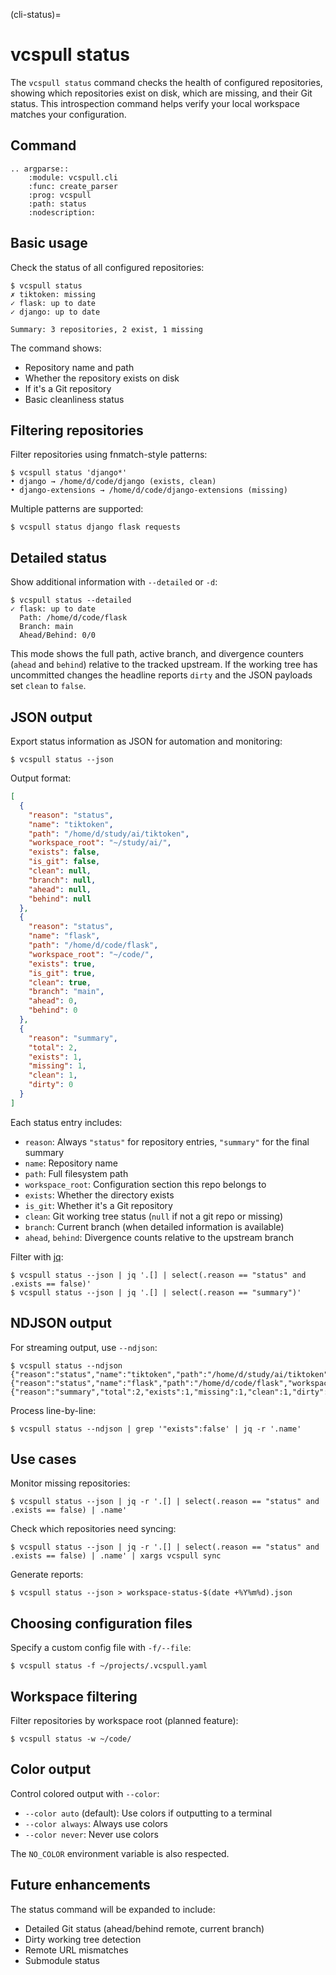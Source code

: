 (cli-status)=

# vcspull status

The `vcspull status` command checks the health of configured repositories,
showing which repositories exist on disk, which are missing, and their Git status.
This introspection command helps verify your local workspace matches your configuration.

## Command

```{eval-rst}
.. argparse::
    :module: vcspull.cli
    :func: create_parser
    :prog: vcspull
    :path: status
    :nodescription:
```

## Basic usage

Check the status of all configured repositories:

```console
$ vcspull status
✗ tiktoken: missing
✓ flask: up to date
✓ django: up to date

Summary: 3 repositories, 2 exist, 1 missing
```

The command shows:
- Repository name and path
- Whether the repository exists on disk
- If it's a Git repository
- Basic cleanliness status

## Filtering repositories

Filter repositories using fnmatch-style patterns:

```console
$ vcspull status 'django*'
• django → /home/d/code/django (exists, clean)
• django-extensions → /home/d/code/django-extensions (missing)
```

Multiple patterns are supported:

```console
$ vcspull status django flask requests
```

## Detailed status

Show additional information with `--detailed` or `-d`:

```console
$ vcspull status --detailed
✓ flask: up to date
  Path: /home/d/code/flask
  Branch: main
  Ahead/Behind: 0/0
```

This mode shows the full path, active branch, and divergence counters (`ahead`
and `behind`) relative to the tracked upstream. If the working tree has
uncommitted changes the headline reports `dirty` and the JSON payloads set
`clean` to `false`.

## JSON output

Export status information as JSON for automation and monitoring:

```console
$ vcspull status --json
```

Output format:

```json
[
  {
    "reason": "status",
    "name": "tiktoken",
    "path": "/home/d/study/ai/tiktoken",
    "workspace_root": "~/study/ai/",
    "exists": false,
    "is_git": false,
    "clean": null,
    "branch": null,
    "ahead": null,
    "behind": null
  },
  {
    "reason": "status",
    "name": "flask",
    "path": "/home/d/code/flask",
    "workspace_root": "~/code/",
    "exists": true,
    "is_git": true,
    "clean": true,
    "branch": "main",
    "ahead": 0,
    "behind": 0
  },
  {
    "reason": "summary",
    "total": 2,
    "exists": 1,
    "missing": 1,
    "clean": 1,
    "dirty": 0
  }
]
```

Each status entry includes:
- `reason`: Always `"status"` for repository entries, `"summary"` for the final summary
- `name`: Repository name
- `path`: Full filesystem path
- `workspace_root`: Configuration section this repo belongs to
- `exists`: Whether the directory exists
- `is_git`: Whether it's a Git repository
- `clean`: Git working tree status (`null` if not a git repo or missing)
- `branch`: Current branch (when detailed information is available)
- `ahead`, `behind`: Divergence counts relative to the upstream branch

Filter with [jq]:

```console
$ vcspull status --json | jq '.[] | select(.reason == "status" and .exists == false)'
$ vcspull status --json | jq '.[] | select(.reason == "summary")'
```

## NDJSON output

For streaming output, use `--ndjson`:

```console
$ vcspull status --ndjson
{"reason":"status","name":"tiktoken","path":"/home/d/study/ai/tiktoken","workspace_root":"~/study/ai/","exists":false,"is_git":false,"clean":null}
{"reason":"status","name":"flask","path":"/home/d/code/flask","workspace_root":"~/code/","exists":true,"is_git":true,"clean":true}
{"reason":"summary","total":2,"exists":1,"missing":1,"clean":1,"dirty":0}
```

Process line-by-line:

```console
$ vcspull status --ndjson | grep '"exists":false' | jq -r '.name'
```

## Use cases

Monitor missing repositories:

```console
$ vcspull status --json | jq -r '.[] | select(.reason == "status" and .exists == false) | .name'
```

Check which repositories need syncing:

```console
$ vcspull status --json | jq -r '.[] | select(.reason == "status" and .exists == false) | .name' | xargs vcspull sync
```

Generate reports:

```console
$ vcspull status --json > workspace-status-$(date +%Y%m%d).json
```

## Choosing configuration files

Specify a custom config file with `-f/--file`:

```console
$ vcspull status -f ~/projects/.vcspull.yaml
```

## Workspace filtering

Filter repositories by workspace root (planned feature):

```console
$ vcspull status -w ~/code/
```

## Color output

Control colored output with `--color`:

- `--color auto` (default): Use colors if outputting to a terminal
- `--color always`: Always use colors
- `--color never`: Never use colors

The `NO_COLOR` environment variable is also respected.

## Future enhancements

The status command will be expanded to include:
- Detailed Git status (ahead/behind remote, current branch)
- Dirty working tree detection
- Remote URL mismatches
- Submodule status

[jq]: https://stedolan.github.io/jq/
